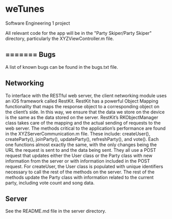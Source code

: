 weTunes
=======

Software Engineering 1 project

All relevant code for the app will be in the "Party Skiper/Party Skiper" directory, particularly the XYZViewController.m file.

=======
Bugs
---
A list of known bugs can be found in the bugs.txt file.

Networking
---
To interface with the RESTful web server, the client networking module uses an iOS framework called RestKit. RestKit has a powerful Object Mapping functionality that maps the response object to a corresponding object on the client’s side. In this way, we ensure that the data we store on the device is the same as the data stored on the server. RestKit’s RKObjectManager class takes care of the mapping and the actual sending of requests to the web server.
The methods critical to the application’s performance are found in the XYZServerCommunication.m file. These include: createUser(), createParty(), joinParty(), updateParty(), refreshParty(), and vote(). Each one functions almost exactly the same, with the only changes being the URL the request is sent to and the data being sent. They all use a POST request that updates either the User class or the Party class with new information from the server or with information included in the POST request. For createUser, the User class is populated with unique identifiers necessary to call the rest of the methods on the server. The rest of the methods update the Party class with information related to the current party, including vote count and song data.


Server
---
See the README.md file in the server directory.
